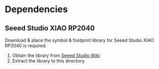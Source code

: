 # Dependencies

## Seeed Studio XIAO RP2040

Download & place the symbol & footprint library for Seeed Studio XIAO RP2040 is required.

1. Obtain the library from [Seeed Studio Wiki](https://wiki.seeedstudio.com/XIAO-RP2040/)
2. Extract the library to this directory.